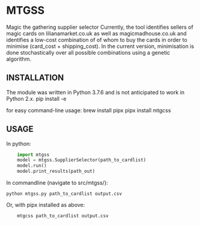 # MTGSS

Magic the gathering supplier selector
Currently, the tool identifies sellers of magic cards on lilianamarket.co.uk as well as magicmadhouse.co.uk and identifies a low-cost combination of of whom to buy the cards in order to minimise (card_cost + shipping_cost). In the current version, minimisation is done stochastically over all possible combinations using a genetic algorithm. 


## INSTALLATION

The module was written in Python 3.7.6 and is not anticipated to work in Python 2.x.
    pip install -e <path-to-projectfolder>

for easy command-line usage:
    brew install pipx
    pipx install mtgcss
    

## USAGE

In python: 
```python
    import mtgss 
    model = mtgss.SupplierSelector(path_to_cardlist)
    model.run()
    model.print_results(path_out)
```

In commandline (navigate to src/mtgss/):
```console
python mtgss.py path_to_cardlist output.csv
```
    
Or, with pipx installed as above:
```console
    mtgcss path_to_cardlist output.csv
```


